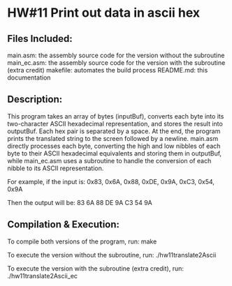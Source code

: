 # HW#11 Print out data in ascii hex

## Files Included:
main.asm: the assembly source code for the version without the subroutine
main_ec.asm: the assembly source code for the version with the subroutine (extra credit)
makefile: automates the build process
README.md: this documentation

## Description:
This program takes an array of bytes (inputBuf), converts each byte into its two-character ASCII 
hexadecimal representation, and stores the result into outputBuf. Each hex pair is separated by 
a space. At the end, the program prints the translated string to the screen followed by a newline.
main.asm directly processes each byte, converting the high and low nibbles of each byte to their 
ASCII hexadecimal equivalents and storing them in outputBuf, while main_ec.asm uses a subroutine 
to handle the conversion of each nibble to its ASCII representation.

For example, if the input is:
0x83, 0x6A, 0x88, 0xDE, 0x9A, 0xC3, 0x54, 0x9A

Then the output will be:
83 6A 88 DE 9A C3 54 9A

## Compilation & Execution:
To compile both versions of the program, run:
make

To execute the version without the subroutine, run:
./hw11translate2Ascii

To execute the version with the subroutine (extra credit), run:
./hw11translate2Ascii_ec
